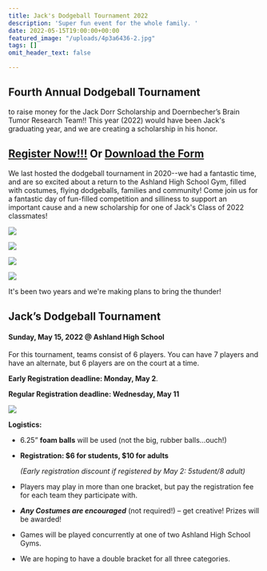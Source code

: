 ```yaml
---
title: Jack's Dodgeball Tournament 2022
description: 'Super fun event for the whole family. '
date: 2022-05-15T19:00:00+00:00
featured_image: "/uploads/4p3a6436-2.jpg"
tags: []
omit_header_text: false

---
```

## Fourth Annual Dodgeball Tournament

to raise money for the Jack Dorr Scholarship and Doernbecher’s Brain Tumor Research Team!! This year (2022) would have been Jack's graduating year, and we are creating a scholarship in his honor.

## [Register Now!!!](https://forms.gle/SUWy5Y6yRrQrF8vH8 "Registration Form") Or [Download the Form](https://drive.google.com/file/d/1ATbbPHhvLVVyJBiUZ6chm3iKkL8n_7Mi/view?usp=sharing "Downlad the Form")

We last hosted the dodgeball tournament in 2020--we had a fantastic time, and are so excited about a return to the Ashland High School Gym, filled with costumes, flying dodgeballs, families and community! Come join us for a fantastic day of fun-filled competition and silliness to support an important cause and a new scholarship for one of Jack's Class of 2022 classmates!

![](/uploads/screen-shot-2022-04-17-at-9-13-04-pm.png)

![](/uploads/4p3a6310-2.jpg)

![](/uploads/4p3a6411-2.jpg)

![](/uploads/4p3a6517-2.jpg)

It's been two years and we're making plans to bring the thunder!

## **Jack’s Dodgeball Tournament**

#### **Sunday, May 15, 2022 @ Ashland High School**

For this tournament, teams consist of 6 players. You can have 7 players and have an alternate, but 6 players are on the court at a time.

**Early Registration deadline: Monday, May 2**.

**Regular Registration deadline: Wednesday, May 11**

![](/uploads/divisions.png)

**Logistics:**

* 6.25” **foam balls** will be used (not the big, rubber balls…ouch!)
* **Registration: $6 for students, $10 for adults**

  _(Early registration discount if registered by May 2: $5 student/$8 adult)_
* Players may play in more than one bracket, but pay the registration fee for each team they participate with.
* **_Any Costumes are encouraged_** (not required!) – get creative! Prizes will be awarded!
* Games will be played concurrently at one of two Ashland High School Gyms.
* We are hoping to have a double bracket for all three categories.